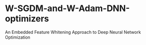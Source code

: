 # W-SGDM-and-W-Adam-DNN-optimizers
An Embedded Feature Whitening Approach to Deep Neural Network Optimization
